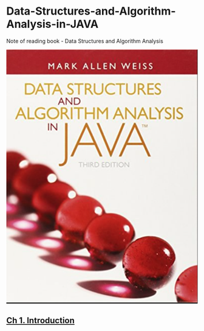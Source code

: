 # Data-Structures-and-Algorithm-Analysis-in-JAVA
Note of reading book - Data Structures and Algorithm Analysis

![](Screen%20Shot%202023-07-10%20at%2010.30.28%20AM.png)

## [Ch 1. Introduction](./ch1-Introduction/ch1.md)